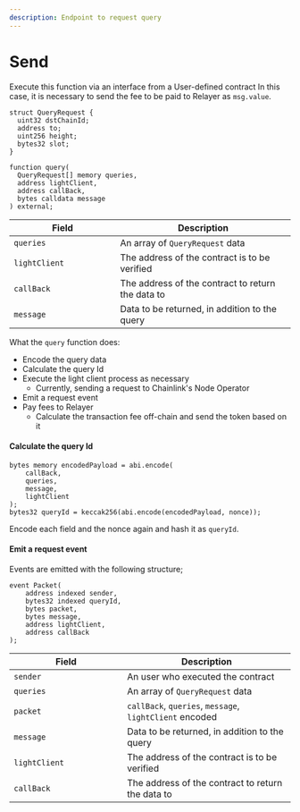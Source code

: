 ```yaml
---
description: Endpoint to request query
---
```


# Send

Execute this function via an interface from a User-defined contract In this case, it is necessary to send the fee to be paid to Relayer as `msg.value`.

```solidity
struct QueryRequest {
  uint32 dstChainId;
  address to;
  uint256 height;
  bytes32 slot;
}

function query(
  QueryRequest[] memory queries,
  address lightClient,
  address callBack,
  bytes calldata message
) external;
```

<table><thead><tr><th width="174.5">Field</th><th>Description</th></tr></thead><tbody><tr><td><code>queries</code></td><td>An array of <code>QueryRequest</code> data</td></tr><tr><td><code>lightClient</code></td><td>The address of the contract is to be verified</td></tr><tr><td><code>callBack</code></td><td>The address of the contract to return the data to</td></tr><tr><td><code>message</code></td><td>Data to be returned, in addition to the query</td></tr></tbody></table>

What the `query` function does:

* Encode the query data
* Calculate the query Id
* Execute the light client process as necessary
  * Currently, sending a request to Chainlink's Node Operator
* Emit a request event
* Pay fees to Relayer
  * Calculate the transaction fee off-chain and send the token based on it

#### Calculate the query Id

```solidity
bytes memory encodedPayload = abi.encode(
	callBack,
	queries,
	message,
	lightClient
);
bytes32 queryId = keccak256(abi.encode(encodedPayload, nonce));
```

Encode each field and the nonce again and hash it as `queryId`.

#### Emit a request event

Events are emitted with the following structure;

```solidity
event Packet(
	address indexed sender,
  	bytes32 indexed queryId,
	bytes packet,
	bytes message,
	address lightClient,
	address callBack
);
```

<table><thead><tr><th width="187">Field</th><th>Description</th></tr></thead><tbody><tr><td><code>sender</code></td><td>An user who executed the contract</td></tr><tr><td><code>queries</code></td><td>An array of <code>QueryRequest</code> data</td></tr><tr><td><code>packet</code></td><td><code>callBack</code>, <code>queries</code>, <code>message</code>, <code>lightClient</code> encoded</td></tr><tr><td><code>message</code></td><td>Data to be returned, in addition to the query</td></tr><tr><td><code>lightClient</code></td><td>The address of the contract is to be verified</td></tr><tr><td><code>callBack</code></td><td>The address of the contract to return the data to</td></tr></tbody></table>
